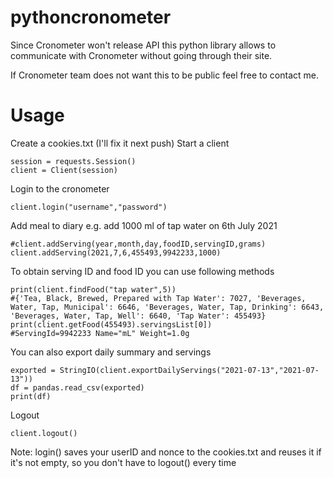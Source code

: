 # pythoncronometer
Since Cronometer won't release API this python library allows to communicate with Cronometer without going through their site.

If Cronometer team does not want this to be public feel free to contact me.
# Usage

Create a cookies.txt (I'll fix it next push)
Start a client
```
session = requests.Session()
client = Client(session)
```
Login to the cronometer
```
client.login("username","password")
```
Add meal to diary
e.g. add 1000 ml of tap water on 6th July 2021
```
#client.addServing(year,month,day,foodID,servingID,grams)
client.addServing(2021,7,6,455493,9942233,1000)
```
To obtain serving ID and food ID you can use following methods
```
print(client.findFood("tap water",5))
#{'Tea, Black, Brewed, Prepared with Tap Water': 7027, 'Beverages, Water, Tap, Municipal': 6646, 'Beverages, Water, Tap, Drinking': 6643, 'Beverages, Water, Tap, Well': 6640, 'Tap Water': 455493}
print(client.getFood(455493).servingsList[0])
#ServingId=9942233 Name="mL" Weight=1.0g
```
You can also export daily summary and servings
```
exported = StringIO(client.exportDailyServings("2021-07-13","2021-07-13"))
df = pandas.read_csv(exported)
print(df)
```
Logout
```
client.logout()
```
Note: login() saves your userID and nonce to the cookies.txt and reuses it if it's not empty, so you don't have to logout() every time
